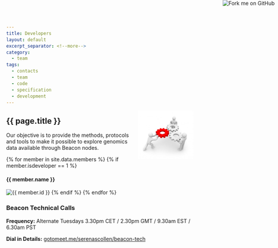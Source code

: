 ```yaml
---
title: Developers
layout: default
excerpt_separator: <!--more-->
category:
  - team
tags:
  - contacts
  - team
  - code
  - specification
  - development
---
```


<img style="float: right;" src="/assets/images/development.jpg" width="150">

## {{ page.title }}

Our objective is to provide the methods, protocols and tools to make it possible to explore genomics data available through Beacon nodes.

<!--more-->

<!-- If you want to add or edit a member, go to _data/nodes.json -->

{% for member in site.data.members %}
  {% if member.isdeveloper == 1 %}
#### {{ member.name }}
<img src="{{ member.imageSrc }}" alt="{{ member.id }}" width="150"/>
  {% endif %}
{% endfor %}

### Beacon Technical Calls

**Frequency:** Alternate Tuesdays 3.30pm CET / 2.30pm GMT / 9.30am EST / 6.30am PST

**Dial in Details:** [gotomeet.me/serenascollen/beacon-tech](http://gotomeet.me/serenascollen/beacon-tech)


<!-- Fork me on Github -->
<a href="https://github.com/ga4gh-beacon/specification">
  <img style="position: absolute; top: 0; right: 0; border: 0; width: 149px; height: 149px;" src="http://aral.github.com/fork-me-on-github-retina-ribbons/right-green@2x.png"
    alt="Fork me on GitHub">
</a>
